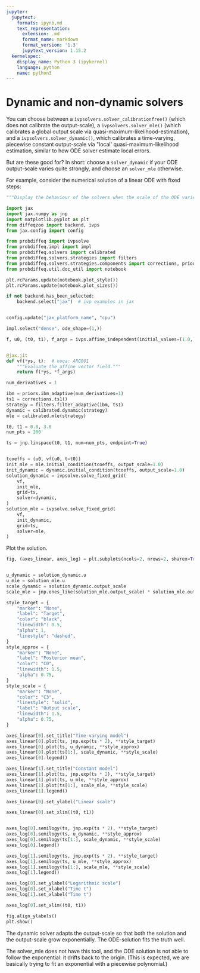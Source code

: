 ```yaml
---
jupyter:
  jupytext:
    formats: ipynb,md
    text_representation:
      extension: .md
      format_name: markdown
      format_version: '1.3'
      jupytext_version: 1.15.2
  kernelspec:
    display_name: Python 3 (ipykernel)
    language: python
    name: python3
---
```


# Dynamic and non-dynamic solvers

You can choose between a `ivpsolvers.solver_calibrationfree()` (which does not calibrate the output-scale), a `ivpsolvers.solver_mle()` (which calibrates a global output scale via quasi-maximum-likelihood-estimation), and a `ivpsolvers.solver_dynamic()`, which calibrates a time-varying, piecewise constant output-scale via "local' quasi-maximum-likelihood estimation, similar to how ODE solver estimate local errors.

But are these good for?
In short: choose a `solver_dynamic` if your ODE output-scale varies quite strongly, and choose an `solver_mle` otherwise.

For example, consider the numerical solution of a linear ODE with fixed steps:

```python
"""Display the behaviour of the solvers when the scale of the ODE varies."""

import jax
import jax.numpy as jnp
import matplotlib.pyplot as plt
from diffeqzoo import backend, ivps
from jax.config import config

from probdiffeq import ivpsolve
from probdiffeq.impl import impl
from probdiffeq.solvers import calibrated
from probdiffeq.solvers.strategies import filters
from probdiffeq.solvers.strategies.components import corrections, priors
from probdiffeq.util.doc_util import notebook
```

```python
plt.rcParams.update(notebook.plot_style())
plt.rcParams.update(notebook.plot_sizes())
```

```python
if not backend.has_been_selected:
    backend.select("jax")  # ivp examples in jax


config.update("jax_platform_name", "cpu")
```

```python
impl.select("dense", ode_shape=(1,))
```

```python
f, u0, (t0, t1), f_args = ivps.affine_independent(initial_values=(1.0,), a=2.0)


@jax.jit
def vf(*ys, t):  # noqa: ARG001
    """Evaluate the affine vector field."""
    return f(*ys, *f_args)
```

```python
num_derivatives = 1

ibm = priors.ibm_adaptive(num_derivatives=1)
ts1 = corrections.ts1()
strategy = filters.filter_adaptive(ibm, ts1)
dynamic = calibrated.dynamic(strategy)
mle = calibrated.mle(strategy)
```

```python
t0, t1 = 0.0, 3.0
num_pts = 200

ts = jnp.linspace(t0, t1, num=num_pts, endpoint=True)


tcoeffs = (u0, vf(u0, t=t0))
init_mle = mle.initial_condition(tcoeffs, output_scale=1.0)
init_dynamic = dynamic.initial_condition(tcoeffs, output_scale=1.0)
solution_dynamic = ivpsolve.solve_fixed_grid(
    vf,
    init_mle,
    grid=ts,
    solver=dynamic,
)
solution_mle = ivpsolve.solve_fixed_grid(
    vf,
    init_dynamic,
    grid=ts,
    solver=mle,
)
```

Plot the solution.

```python
fig, (axes_linear, axes_log) = plt.subplots(ncols=2, nrows=2, sharex=True, sharey="row")


u_dynamic = solution_dynamic.u
u_mle = solution_mle.u
scale_dynamic = solution_dynamic.output_scale
scale_mle = jnp.ones_like(solution_mle.output_scale) * solution_mle.output_scale[-1]

style_target = {
    "marker": "None",
    "label": "Target",
    "color": "black",
    "linewidth": 0.5,
    "alpha": 1,
    "linestyle": "dashed",
}
style_approx = {
    "marker": "None",
    "label": "Posterior mean",
    "color": "C0",
    "linewidth": 1.5,
    "alpha": 0.75,
}
style_scale = {
    "marker": "None",
    "color": "C3",
    "linestyle": "solid",
    "label": "Output scale",
    "linewidth": 1.5,
    "alpha": 0.75,
}

axes_linear[0].set_title("Time-varying model")
axes_linear[0].plot(ts, jnp.exp(ts * 2), **style_target)
axes_linear[0].plot(ts, u_dynamic, **style_approx)
axes_linear[0].plot(ts[1:], scale_dynamic, **style_scale)
axes_linear[0].legend()

axes_linear[1].set_title("Constant model")
axes_linear[1].plot(ts, jnp.exp(ts * 2), **style_target)
axes_linear[1].plot(ts, u_mle, **style_approx)
axes_linear[1].plot(ts[1:], scale_mle, **style_scale)
axes_linear[1].legend()

axes_linear[0].set_ylabel("Linear scale")

axes_linear[0].set_xlim((t0, t1))


axes_log[0].semilogy(ts, jnp.exp(ts * 2), **style_target)
axes_log[0].semilogy(ts, u_dynamic, **style_approx)
axes_log[0].semilogy(ts[1:], scale_dynamic, **style_scale)
axes_log[0].legend()

axes_log[1].semilogy(ts, jnp.exp(ts * 2), **style_target)
axes_log[1].semilogy(ts, u_mle, **style_approx)
axes_log[1].semilogy(ts[1:], scale_mle, **style_scale)
axes_log[1].legend()

axes_log[0].set_ylabel("Logarithmic scale")
axes_log[0].set_xlabel("Time t")
axes_log[1].set_xlabel("Time t")

axes_log[0].set_xlim((t0, t1))

fig.align_ylabels()
plt.show()
```

The dynamic solver adapts the output-scale so that both the solution and the output-scale grow exponentially.
The ODE-solution fits the truth well.

The solver_mle does not have this tool, and the ODE solution is not able to follow the exponential: it drifts back to the origin. (This is expected, we are basically trying to fit an exponential with a piecewise polynomial.)
